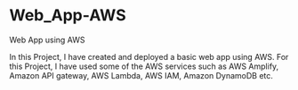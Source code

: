 # Web_App-AWS
Web App using AWS

In this Project, I have created and deployed a basic web app using AWS. For this Project, I have used some of the AWS services such as AWS Amplify, Amazon API gateway, AWS Lambda, AWS IAM, Amazon DynamoDB etc.
